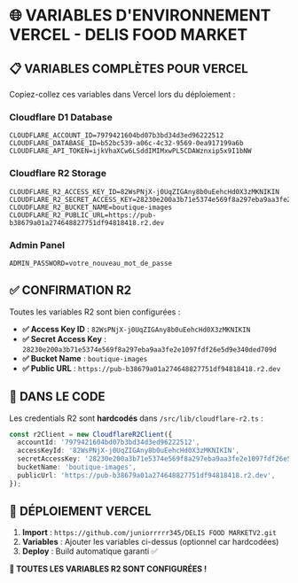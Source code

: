 # 🌐 VARIABLES D'ENVIRONNEMENT VERCEL - DELIS FOOD MARKET

## 📋 VARIABLES COMPLÈTES POUR VERCEL

Copiez-collez ces variables dans Vercel lors du déploiement :

### Cloudflare D1 Database
```
CLOUDFLARE_ACCOUNT_ID=7979421604bd07b3bd34d3ed96222512
CLOUDFLARE_DATABASE_ID=b52bc539-a06c-4c32-9569-0ea917199a6b
CLOUDFLARE_API_TOKEN=ijkVhaXCw6LSddIMIMxwPL5CDAWznxip5x9I1bNW
```

### Cloudflare R2 Storage
```
CLOUDFLARE_R2_ACCESS_KEY_ID=82WsPNjX-j0UqZIGAny8b0uEehcHd0X3zMKNIKIN
CLOUDFLARE_R2_SECRET_ACCESS_KEY=28230e200a3b71e5374e569f8a297eba9aa3fe2e1097fdf26e5d9e340ded709d
CLOUDFLARE_R2_BUCKET_NAME=boutique-images
CLOUDFLARE_R2_PUBLIC_URL=https://pub-b38679a01a274648827751df94818418.r2.dev
```

### Admin Panel
```
ADMIN_PASSWORD=votre_nouveau_mot_de_passe
```

## ✅ CONFIRMATION R2

Toutes les variables R2 sont bien configurées :

- **✅ Access Key ID** : `82WsPNjX-j0UqZIGAny8b0uEehcHd0X3zMKNIKIN`
- **✅ Secret Access Key** : `28230e200a3b71e5374e569f8a297eba9aa3fe2e1097fdf26e5d9e340ded709d`
- **✅ Bucket Name** : `boutique-images`
- **✅ Public URL** : `https://pub-b38679a01a274648827751df94818418.r2.dev`

## 🔧 DANS LE CODE

Les credentials R2 sont **hardcodés** dans `/src/lib/cloudflare-r2.ts` :

```typescript
const r2Client = new CloudflareR2Client({
  accountId: '7979421604bd07b3bd34d3ed96222512',
  accessKeyId: '82WsPNjX-j0UqZIGAny8b0uEehcHd0X3zMKNIKIN',
  secretAccessKey: '28230e200a3b71e5374e569f8a297eba9aa3fe2e1097fdf26e5d9e340ded709d',
  bucketName: 'boutique-images',
  publicUrl: 'https://pub-b38679a01a274648827751df94818418.r2.dev',
});
```

## 🚀 DÉPLOIEMENT VERCEL

1. **Import** : `https://github.com/juniorrrrr345/DELIS FOOD MARKETV2.git`
2. **Variables** : Ajouter les variables ci-dessus (optionnel car hardcodées)
3. **Deploy** : Build automatique garanti ✅

**🎉 TOUTES LES VARIABLES R2 SONT CONFIGURÉES !**
